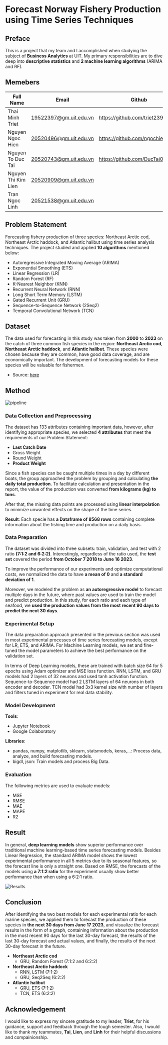 # Forecast Norway Fishery Production using Time Series Techniques

## Preface

This is a project that my team and I accomplished when studying the subject of **Business Analytics** at UIT. My primary responsibilities are to dive deep into **descriptive statistics** and **2 machine learning algorithms** (ARIMA and RF).

## Memebers
| Full Name | Email | Github|Role| 
|--------------|-------|------|------|
| Thai Minh Triet | 19522397@gm.uit.edu.vn |https://github.com/triet2397 |Leader | 
| Nguyen Ngoc Hien | 20520496@gm.uit.edu.vn |https://github.com/ngochien1007 |Member | 
| Nguyen To Duc Tai | 20520743@gm.uit.edu.vn |https://github.com/DucTai0909|Member | 
| Nguyen Thi Kim Lien | 20520909@gm.uit.edu.vn | | Member | 
| Tran Ngoc Linh | 20521538@gm.uit.edu.vn | | Member | 

## Problem Statement

Forecasting fishery production of three species: Northeast Arctic cod, Northeast Arctic haddock, and Atlantic halibut using time series analysis techniques. The project studied and applied **10 algorithms** mentioned below:
- Autoregressive Integrated Moving Average (ARIMA) 
- Exponential Smoothing (ETS)
- Linear Regression (LR)
- Random Forest (RF)
- K-Nearest Neighbor (KNN)
- Recurrent Neural Network (RNN) 
- Long Short Term Memory (LSTM)
- Gated Recurrent Unit (GRU) 
- Sequence-to-Sequence Network (2Seq2)
- Temporal Convolutional Network (TCN)

## Dataset

The data used for forecasting in this study was taken from **2000** to **2023** on the catch of three common fish species in the region: **Northeast Arctic cod**, **Northeast Arctic haddock**, and **Atlantic halibut**. These species were chosen because they are common, have good data coverage, and are economically important. The development of forecasting models for these species will be valuable for fishermen.


- Source: [here](https://www.fiskeridir.no/Tall-og-analyse/AApne-data/Fangstdata-seddel-koblet-med-fartoeydata)

## Method


![pipeline](https://github.com/ngochien1007/forecast-fishery-production-using-time-series/assets/154615929/ff2738e4-a877-4c50-8faa-b8e5dba239a2)


### Data Collection and Preprocessing

The dataset has 133 attributes containing important data, however, after identifying appropriate species, we selected **4 attributes** that meet the requirements of our Problem Statement:

- **Last Catch Date**
- Gross Weight
- Round Weight
- **Product Weight**

Since a fish species can be caught multiple times in a day by different boats, the group approached the problem by grouping and calculating **the daily total production**. To facilitate calculation and presentation in the report, the value of the production was converted **from kilograms (kg) to tons**.

After that, the missing data points are processed using **linear interpolation** to minimize unwanted effects on the shape of the time series.

**Result**: Each specie has **a Dataframe of 8568 rows** containing complete information about the fishing time and production on a daily basis.
  
### Data Preparation

The dataset was divided into three subsets: train, validation, and test with 2 ratio **(7:1:2 and 6:2:2)**. Interestingly, regardless of the ratio used, the **test set** covered the period **from October 7 2018 to June 16 2023**. 

To improve the performance of our experiments and optimize computational costs, we normalized the data to have **a mean of 0** and **a standard deviation of 1**. 

Moreover, we modeled the problem as **an autoregressive model** to forecast multiple days in the future, where past values are used to train the model and predict production. In this study, for each ratio and each type of seafood, we **used the production values from the most recent 90 days to predict the next 30 days**.

### Experimental Setup

The data preparation approach presented in the previous section was used in most experimental processes of time series forecasting models, except for LR, ETS, and ARIMA. For Machine Learning models, we set and fine-tuned the model parameters to achieve the best performance on the validation set.

In terms of Deep Learning models, these are trained with batch size 64 for 5 epochs using Adam optimizer and MSE loss function. RNN, LSTM, and GRU models had 2 layers of 32 neurons and used tanh activation function. Sequence-to-Sequence model had 2 LSTM layers of 64 neurons in both encoder and decoder. TCN model had 3x3 kernel size with number of layers and filters tuned in experiment for real data stability.

### Model Development

**Tools**: 
- Jupyter Notebook
- Google Colaboratory

**Libraries**: 

- pandas, numpy, matplotlib, sklearn, statsmodels, keras,...: Process data, analyze, and build forecasting models.
- bigdl, json: Train models and process Big Data.

### Evaluation

The following metrics are used to evaluate models:

- MSE
- RMSE
- MAE
- MAPE
- R2

## Result

In general, **deep learning models** show superior performance over traditional machine learning-based time series forecasting models. Besides Linear Regression, the standard ARIMA model shows the lowest experimental performance in all 5 metrics due to its seasonal features, so the forecast line is only a straight one. Based on RMSE, the forecasts of the models using **a 7:1:2 ratio** for the experiment usually show better performance than when using a 6:2:1 ratio.

![Results](https://github.com/ngochien1007/forecast-fishery-production-using-time-series/assets/154615929/c3386674-d297-4d32-a236-a04facb64b40)

## Conclusion

After identifying the two best models for each experimental ratio for each marine species, we applied them to forecast the production of these species in **the next 30 days from June 17 2023**, and visualize the forecast results in the form of a graph, containing information about the production in the most recent 90 days for the last 30-day forecast, the results of the last 30-day forecast and actual values, and finally, the results of the next 30-day forecast in the future.

- **Northeast Arctic cod**
  - GRU, Random Forest (7:1:2 and 6:2:2)
- **Northeast Arctic haddock**
  - RNN, LSTM (7:1:2)
  - GRU, Seq2Seq (6:2:2) 
- **Atlantic halibut**
  - GRU, ETS (7:1:2)
  - TCN, ETS (6:2:2) 

## Acknowledgement

I would like to express my sincere gratitude to my leader, **Triet**, for his guidance, support and feedback through the tough semester. Also, I would like to thank my teammates, **Tai**, **Lien**, and **Linh** for their helpful discussions and compainionship.

